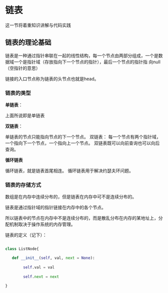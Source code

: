 # 链表

这一节将着重知识讲解与代码实践

## 链表的理论基础

链表是一种通过指针串联在一起的线性结构，每一个节点由两部分组成，一个是数据域一个是指针域（存放指向下一个节点的指针），最后一个节点的指针指
向null（空指针的意思）

链接的入口节点称为链表的头节点也就是head。


### 链表的类型

**单链表**：

上面所说即是单链表

**双链表**：

单链表的节点只能指向节点的下一个节点。
双链表： 每一个节点有两个指针域，一个指向下一个节点，一个指向上一个节点。
双链表既可以向前查询也可以向后查询。

**循环链表**

循环链表，就是链表首尾相连。
循环链表用于解决约瑟夫环问题。


### 链表的存储方式

数组是在内存中连续分布的，但是链表在内存中可不是连续分布的。

链表是通过指针域的指针链接在内存中的各个节点。

所以链表中的节点在内存中不是连续分布的，而是散乱分布在内存的某地址上，分配机制取决于操作系统的内存管理。

链表的定义（记下）：

```python

class ListNode{

   def __init__(self, val, next = None):
   
        self.val = val
        
        self.next = next
        
}

```
